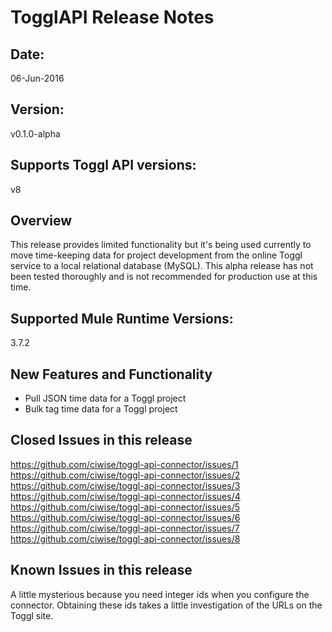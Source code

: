 # TogglAPI Release Notes

## Date: 
06-Jun-2016

## Version: 
v0.1.0-alpha

## Supports Toggl API versions:  
v8

## Overview
This release provides limited functionality but it's being used currently to move time-keeping data
for project development from the online Toggl service to a local relational database (MySQL). This 
alpha release has not been tested thoroughly and is not recommended for production use at this time.
 
## Supported Mule Runtime Versions: 
3.7.2

## New Features and Functionality
- Pull JSON time data for a Toggl project
- Bulk tag time data for a Toggl project
   
## Closed Issues in this release
https://github.com/ciwise/toggl-api-connector/issues/1
https://github.com/ciwise/toggl-api-connector/issues/2
https://github.com/ciwise/toggl-api-connector/issues/3
https://github.com/ciwise/toggl-api-connector/issues/4
https://github.com/ciwise/toggl-api-connector/issues/5
https://github.com/ciwise/toggl-api-connector/issues/6
https://github.com/ciwise/toggl-api-connector/issues/7 
https://github.com/ciwise/toggl-api-connector/issues/8

## Known Issues in this release
A little mysterious because you need integer ids when you configure the connector. Obtaining these ids
takes a little investigation of the URLs on the Toggl site.
